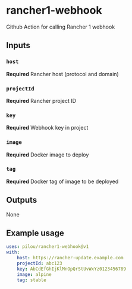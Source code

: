 # rancher1-webhook
Github Action for calling Rancher 1 webhook

## Inputs

### `host`
**Required** Rancher host (protocol and domain)

### `projectId`
**Required** Rancher project ID

### `key`
**Required** Webhook key in project

### `image`
**Required** Docker image to deploy

### `tag`
**Required** Docker tag of image to be deployed

## Outputs

None

## Example usage

```yml
uses: pilou/rancher1-webhook@v1
with:  
    host: https://rancher-update.example.com
    projectId: abc123
    key: AbCdEfGhIjKlMnOpQrStUvWxYz0123456789
    image: alpine
    tag: stable
```
